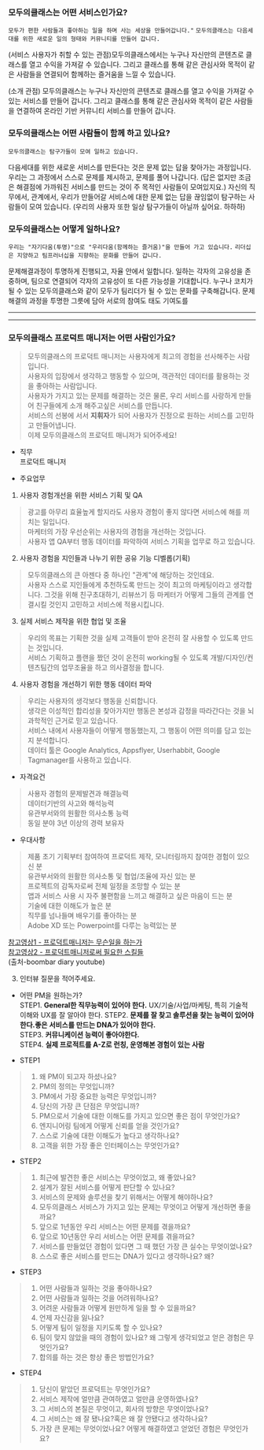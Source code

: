 
### 모두의클래스는 어떤 서비스인가요? 

``모두가 편한 사람들과 좋아하는 일을 하며 사는 세상을 만들어갑니다."``
``모두의클래스는 다음세대를 위한 새로운 일의 형태와 커뮤니티를 만들어 갑니다.``

(서비스 사용자가 취할 수 있는 관점)모두의클래스에서는 누구나 자신만의 콘텐츠로 클래스를 열고 수익을 가져갈 수 있습니다. 
그리고 클래스를 통해 같은 관심사와 목적이 같은 사람들을 연결되어 함께하는 즐거움을 느낄 수 있습니다. 


(소개 관점) 모두의클래스는 누구나 자신만의 콘텐츠로 클래스를 열고 수익을 가져갈 수 있는 서비스를 만들어 갑니다. 그리고 클래스를 통해 같은 관심사와 목적이 같은 사람들을 연결하여 온라인 기반 커뮤니티 서비스를 만들어 갑니다. 




### 모두의클래스는 어떤 사람들이 함께 하고 있나요?

``모두의클래스는 탐구가들이 모여 일하고 있습니다.``

다음세대를 위한 새로운 서비스를 만든다는 것은 문제 없는 답을 찾아가는 과정입니다. 
우리는 그 과정에서 스스로 문제를 제시하고, 문제를 풀어 나갑니다. 
(답은 없지만 조금은 해결점에 가까워진 서비스를 만드는 것이 주 목적인 사람들이 모여있지요.)
자신의 직무에서, 관계에서, 우리가 만들어갈 서비스에 대한 문제 없는 답을 끊임없이 탐구하는 사람들이 모여 있습니다. 
(우리의 사용자 또한 일상 탐구가들이 아닐까 싶어요. 하하하)



### 모두의클래스는 어떻게 일하나요?

``우리는 "자기다움(투명)"으로 "우리다움(함께하는 즐거움)"을 만들어 가고 있습니다.``
``리더십은 지양하고 팀프러너십을 지향하는 문화를 만들어 갑니다.`` 

문제해결과정이 투명하게 진행되고, 자율 안에서 일합니다. 일하는 각자의 고유성을 존중하며, 팀으로 연결되어 각자의 고유성이 또 다른 가능성을 기대합니다. 누구나 코치가 될 수 있는 모두의클래스와 같이 모두가 팀리더가 될 수 있는 문화를 구축해갑니다. 문제해결의 과정을 투명한 그릇에 담아 서로의 참여도 태도 기여도를 


------------


------------------------------

### 모두의클래스 프로덕트 매니저는 어떤 사람인가요?

> 모두의클래스의 프로덕트 매니저는 사용자에게 최고의 경험을 선사해주는 사람입니다.  
> 사용자의 입장에서 생각하고 행동할 수 있으며, 객관적인 데이터를 활용하는 것을 좋아하는 사람입니다.  
> 사용자가 가지고 있는 문제를 해결하는 것은 물론, 우리 서비스를 사랑하게 만들어 친구들에게 소개 해주고싶은 서비스를 만듭니다.  
> 서비스의 선봉에 서서 **지휘자**가 되어 사용자가 진정으로 원하는 서비스를 고민하고 만들어냅니다.  
> 이제 모두의클래스의 프로덕트 매니저가 되어주세요!  

- 직무  
프로덕트 매니저 

   
- 주요업무  
 1. 사용자 경험개선을 위한 서비스 기획 및 QA  
 > 광고를 아무리 효율높게 할지라도 사용자 경험이 좋지 않다면 서비스에 해를 끼치는 일입니다.  
 마케터의 가장 우선순위는 사용자의 경험을 개선하는 것입니다.  
 사용자 앱 QA부터 행동 데이터를 파악하여 서비스 기획을 업무로 하고 있습니다.
 
 2. 사용자 경험을 지인들과 나누기 위한 공유 기능 디벨롭(기획)  
 > 모두의클래스의 큰 아젠다 중 하나인 "관계"에 해당하는 것인데요.  
 사용자 스스로 지인들에게 추천하도록 만드는 것이 최고의 마케팅이라고 생각합니다. 
 그것을 위해 친구초대하기, 리뷰쓰기 등 마케터가 어떻게 그들의 관계를 연결시킬 것인지 고민하고 서비스에 적용시킵니다.  
 
 3. 실제 서비스 제작을 위한 협업 및 조율  
 > 우리의 목표는 기획한 것을 실제 고객들이 받아 온전히 잘 사용할 수 있도록 만드는 것입니다.  
 서비스 기획하고 플랜을 짰던 것이 온전히 working될 수 있도록 개발/디자인/컨텐츠팀간의 업무조율을 하고 의사결정을 합니다.
  
 4. 사용자 경험을 개선하기 위한 행동 데이터 파악  
 > 우리는 사용자의 생각보다 행동을 신뢰합니다.  
 생각은 이성적인 합리성을 찾아가지만 행동은 본성과 감정을 따라간다는 것을 뇌과학적인 근거로 믿고 있습니다.  
 서비스 내에서 사용자들이 어떻게 행동했는지, 그 행동이 어떤 의미를 담고 있는지 분석합니다.    
 데이터 툴은 Google Analytics, Appsflyer, Userhabbit, Google Tagmanager를 사용하고 있습니다.  
 
- 자격요건  
> 사용자 경험의 문제발견과 해결능력  
데이터기반의 사고와 해석능력  
유관부서와의 원활한 의사소통 능력  
동일 분야 3년 이상의 경력 보유자  

- 우대사항
>  제품 초기 기획부터 참여하여 프로덕트 제작, 모니터링까지 참여한 경험이 있으신 분  
유관부서와의 원활한 의사소통 및 협업/조율에 자신 있는 분  
프로젝트의 감독자로써 전체 일정을 조망할 수 있는 분  
앱과 서비스 사용 시 자주 불편함을 느끼고 해결하고 싶은 마음이 드는 분  
기술에 대한 이해도가 높은 분  
직무를 넘나들며 배우기를 좋아하는 분  
Adobe XD 또는 Powerpoint를 다루는 능력있는 분  

[참고영상1 - 프로덕트매니저는 무슨일을 하는가](https://www.youtube.com/watch?v=1XlV1AJbXI8)  
[참고영상2 - 프로덕트매니저로써 필요한 스킬들](https://www.youtube.com/watch?v=YZhI76HnBHM)  
(출처-boombar diary youtube)

3. 인터뷰 질문을 적어주세요.  
- 어떤 PM을 원하는가?  
 STEP1. **General한 직무능력이 있어야 한다.** UX/기술/사업/마케팅, 특히 기술적 이해와 UX를 잘 알아야 한다.
 STEP2. **문제를 잘 찾고 솔루션을 찾는 능력이 있어야 한다.좋은 서비스를 만드는 DNA가 있어야 한다.**  
 STEP3. **커뮤니케이션 능력이 좋아야한다.**  
 STEP4. **실제 프로적트를 A-Z로 런칭, 운영해본 경험이 있는 사람**  

 - STEP1
  > 1. 왜 PM이 되고자 하셨나요?
  > 1. PM의 정의는 무엇입니까?
  > 1. PM에서 가장 중요한 능력은 무엇입니까?
  > 1. 당신의 가장 큰 단점은 무엇입니까?
  > 1. PM으로서 기술에 대한 이해도를 가지고 있으면 좋은 점이 무엇인가요?
  > 1. 엔지니어링 팀에게 어떻게 신뢰를 얻을 것인가요?
  > 1. 스스로 기술에 대한 이해도가 높다고 생각하나요?
  > 1. 고객을 위한 가장 좋은 인터페이스는 무엇인가요?
  
 - STEP2
  > 1. 최근에 발견한 좋은 서비스는 무엇이었고, 왜 좋았나요?
  > 1. 설계가 잘된 서비스를 어떻게 판단할 수 있나요?
  > 1. 서비스의 문제와 솔루션을 찾기 위해서는 어떻게 해야하나요?
  > 1. 모두의클래스 서비스가 가지고 있는 문제는 무엇이고 어떻게 개선하면 좋을까요?
  > 1. 앞으로 1년동안 우리 서비스는 어떤 문제를 겪을까요?
  > 1. 앞으로 10년동안 우리 서비스는 어떤 문제를 겪을까요?
  > 1. 서비스를 만들었던 경험이 있다면 그 때 했던 가장 큰 실수는 무엇이었나요?
  > 1. 스스로 좋은 서비스를 만드는 DNA가 있다고 생각하나요? 왜?
  
 - STEP3
  > 1. 어떤 사람들과 일하는 것을 좋아하나요?
  > 1. 어떤 사람들과 일하는 것을 어려워하나요?
  > 1. 어려운 사람들과 어떻게 원만하게 일을 할 수 있을까요?
  > 1. 언제 자신감을 잃나요?
  > 1. 어떻게 팀이 일정을 지키도록 할 수 있나요?
  > 1. 팀이 맞지 않았을 때의 경험이 있나요? 왜 그렇게 생각되었고 얻은 경험은 무엇인가요?
  > 1. 합의를 하는 것은 항상 좋은 방법인가요?
 
 - STEP4
  > 1. 당신이 맡았던 프로덕트는 무엇인가요?
  > 1. 서비스 제작에 얼만큼 관여하였고 얼만큼 운영하였나요?
  > 1. 그 서비스의 본질은 무엇이고, 회사의 방향은 무엇이었나요?
  > 1. 그 서비스는 왜 잘 됐나요?혹은 왜 잘 안됐다고 생각하나요?
  > 1. 가장 큰 문제는 무엇이었나요? 어떻게 해결하였고 얻었던 경험은 무엇인가요?

